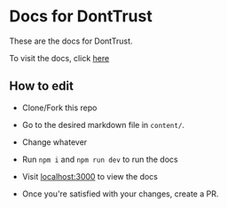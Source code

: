 # Docs for DontTrust

These are the docs for DontTrust.

To visit the docs, click [here](https://donttrust.gq)

## How to edit

- Clone/Fork this repo

- Go to the desired markdown file in `content/`.

- Change whatever

- Run `npm i` and `npm run dev` to run the docs

- Visit [localhost:3000](http://localhost:3000) to view the docs

- Once you're satisfied with your changes, create a PR.
